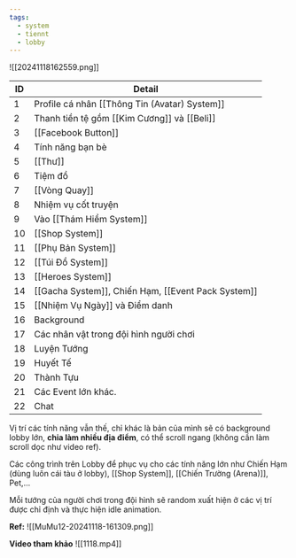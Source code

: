 ```yaml
---
tags:
  - system
  - tiennt
  - lobby
---
```

![[20241118162559.png]]

| ID  | Detail                                             |
| --- | -------------------------------------------------- |
| 1   | Profile cá nhân [[Thông Tin (Avatar) System]]      |
| 2   | Thanh tiền tệ gồm [[Kim Cương]] và [[Beli]]        |
| 3   | [[Facebook Button]]                                |
| 4   | Tính năng bạn bè                                   |
| 5   | [[Thư]]                                            |
| 6   | Tiệm đồ                                            |
| 7   | [[Vòng Quay]]                                      |
| 8   | Nhiệm vụ cốt truyện                                |
| 9   | Vào [[Thám Hiểm System]]                           |
| 10  | [[Shop System]]                                    |
| 11  | [[Phụ Bản System]]                                 |
| 12  | [[Túi Đồ System]]                                  |
| 13  | [[Heroes System]]                                  |
| 14  | [[Gacha System]], Chiến Hạm, [[Event Pack System]] |
| 15  | [[Nhiệm Vụ Ngày]] và Điểm danh                     |
| 16  | Background                                         |
| 17  | Các nhân vật trong đội hình người chơi             |
| 18  | Luyện Tướng                                        |
| 19  | Huyết Tế                                           |
| 20  | Thành Tựu                                          |
| 21  | Các Event lớn khác.                                |
| 22  | Chat                                               |
Vị trí các tính năng vẫn thế, chỉ khác là bản của mình sẽ có background lobby lớn, **chia làm nhiều địa điểm**, có thể scroll ngang (không cần làm scroll dọc như video ref). 

Các công trình trên Lobby để phục vụ cho các tính năng lớn như Chiến Hạm (dùng luôn cái tàu ở lobby), [[Shop System]], [[Chiến Trường (Arena)]], Pet,...

Mỗi tướng của người chơi trong đội hình sẽ random xuất hiện ở các vị trí được chỉ định và thực hiện idle animation.

**Ref:**
![[MuMu12-20241118-161309.png]]

**Video tham khảo**
![[1118.mp4]]